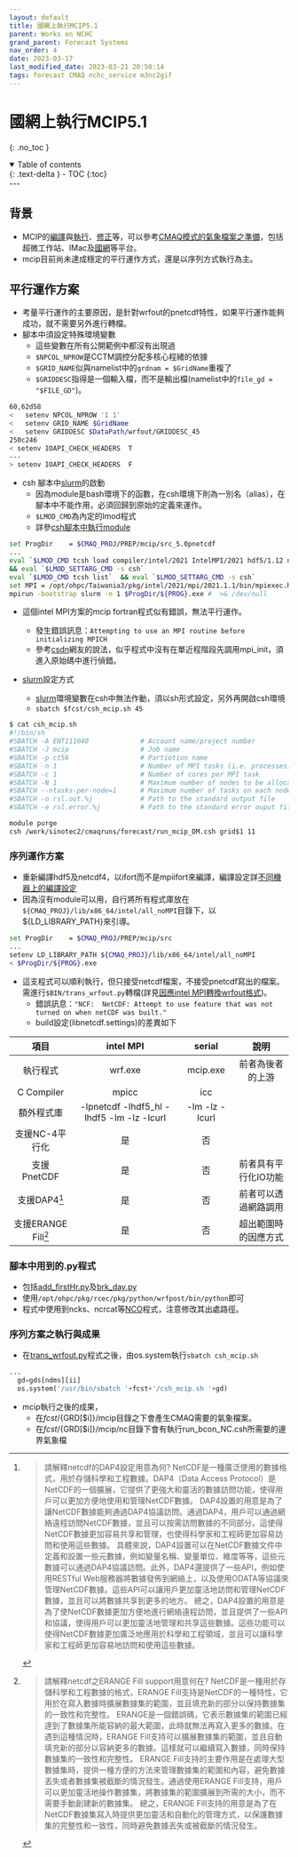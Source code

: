 ```yaml
---
layout: default
title: 國網上執行MCIP5.1
parent: Works on NCHC
grand_parent: Forecast Systems
nav_order: 4
date: 2023-03-17
last_modified_date: 2023-03-21 20:50:14
tags: forecast CMAQ nchc_service m3nc2gif
---
```


# 國網上執行MCIP5.1

{: .no_toc }

<details open markdown="block">
  <summary>
    Table of contents
  </summary>
  {: .text-delta }
- TOC
{:toc}
</details>
---

## 背景

- MCIP的[編譯](../../GridModels/MCIP/1.make_mcip.md)與[執行](../../GridModels/MCIP/3.run_mcipMM_RR_DM.md)、[修正](../../GridModels/MCIP/4.add_firstHr.md)等，可以參考[CMAQ模式的氣象檔案之準備](../../GridModels/MCIP/mcip.md)，包括超微工作站、IMac及[國網][nchc]等平台。
- mcip目前尚未達成穩定的平行運作方式，還是以序列方式執行為主。

## 平行運作方案

- 考量平行運作的主要原因，是針對wrfout的pnetcdf特性，如果平行運作能夠成功，就不需要另外進行轉檔。
- 腳本中須設定特殊環境變數
  - 這些變數在所有公開範例中都沒有出現過
  - `$NPCOL_NPROW`是CCTM調控分配多核心程緒的依據
  - `$GRID_NAME`似與namelist中的`grdnam = $GridName`重複了
  - `$GRIDDESC`指得是一個輸入檔，而不是輸出檔(namelist中的`file_gd = "$FILE_GD"`)。

```bash
60,62d58
<   setenv NPCOL_NPROW '1 1'
<   setenv GRID_NAME $GridName
<   setenv GRIDDESC $DataPath/wrfout/GRIDDESC_45
250c246
< setenv IOAPI_CHECK_HEADERS  T
---
> setenv IOAPI_CHECK_HEADERS  F
```

- csh 腳本中[slurm][slurm]的啟動
  - 因為module是bash環境下的函數，在csh環境下則為一別名（alias），在腳本中不能作用，必須回歸到原始的定義來運作。
  - `$LMOD_CMD`為內定的lmod程式
  - 詳參[csh腳本中執行module][evail]

```bash
set ProgDir    = $CMAQ_PROJ/PREP/mcip/src_5.0pnetcdf
...
eval `$LMOD_CMD tcsh load compiler/intel/2021 IntelMPI/2021 hdf5/1.12 netcdf/4.7.4 pnetcdf/1.12.2`  \
&& eval `$LMOD_SETTARG_CMD -s csh`
eval `$LMOD_CMD tcsh list`  && eval `$LMOD_SETTARG_CMD -s csh`
set MPI = /opt/ohpc/Taiwania3/pkg/intel/2021/mpi/2021.1.1/bin/mpiexec.hydra
mpirun -bootstrap slurm -n 1 $ProgDir/${PROG}.exe #  >& /dev/null
```

- 這個intel MPI方案的mcip fortran程式似有錯誤，無法平行運作。
  - 發生錯誤訊息：`Attempting to use an MPI routine before initializing MPICH`
  - 參考[csdn](https://blog.csdn.net/qq_37837061/article/details/123786328)網友的說法，似乎程式中沒有在單近程階段先調用mpi_init，須進入原始碼中進行偵錯。

- [slurm][slurm]設定方式
  - [slurm][slurm]環境變數在csh中無法作動，須以sh形式設定，另外再開啟csh環境
  - `sbatch $fcst/csh_mcip.sh 45`

```bash
$ cat csh_mcip.sh
#!/bin/sh
#SBATCH -A ENT111040             # Account name/project number
#SBATCH -J mcip                  # Job name
#SBATCH -p ct56                  # Partiotion name
#SBATCH -n 1                     # Number of MPI tasks (i.e. processes)
#SBATCH -c 1                     # Number of cores per MPI task
#SBATCH -N 1                     # Maximum number of nodes to be allocated
#SBATCH --ntasks-per-node=1      # Maximum number of tasks on each node
#SBATCH -o rsl.out.%j            # Path to the standard output file
#SBATCH -e rsl.error.%j          # Path to the standard error ouput file

module purge
csh /work/sinotec2/cmaqruns/forecast/run_mcip_DM.csh grid$1 11
```

### 序列運作方案

- 重新編譯hdf5及netcdf4，以ifort而不是mpiifort來編譯，編譯設定詳[不同機器上的編譯設定](../../GridModels/MCIP/1.make_mcip.md#不同機器上的編譯設定)
- 因為沒有module可以用，自行將所有程式庫放在`${CMAQ_PROJ}/lib/x86_64/intel/all_noMPI`目錄下，以${LD_LIBRARY_PATH}來引導。

```bash
set ProgDir    = $CMAQ_PROJ/PREP/mcip/src
...
setenv LD_LIBRARY_PATH ${CMAQ_PROJ}/lib/x86_64/intel/all_noMPI
< $ProgDir/${PROG}.exe
```

- 這支程式可以順利執行，但只接受netcdf檔案，不接受pnetcdf寫出的檔案。需進行`$BIN/trans_wrfout.py`轉檔(詳見[因應intel MPI轉換wrfout格式][trans])。
  - 錯誤訊息：`"NCF:  NetCDF: Attempt to use feature that was not turned on when netCDF was built."`
  - build設定(libnetcdf.settings)的差異如下

項目|intel MPI|serial|說明
:-:|:-:|:-:|:-:
執行程式|wrf.exe|mcip.exe|前者為後者的上游
C Compiler|mpicc|icc|
額外程式庫|-lpnetcdf -lhdf5_hl -lhdf5 -lm -lz -lcurl|-lm -lz -lcurl|
支援NC-4平行化|是|否|
支援PnetCDF|是|否|前者具有平行化IO功能
支援DAP4[^1]|是|否|前者可以透過網路調用
支援ERANGE Fill[^2]|是|否|超出範圍時的因應方式

### 腳本中用到的.py程式

- 包括[add_firstHr.py](../../GridModels/MCIP/4.add_firstHr.md#all_in_one-version)及[brk_day.py](../../utilities/netCDF/brk_day.md)
- 使用`/opt/ohpc/pkg/rcec/pkg/python/wrfpost/bin/python`即可
- 程式中使用到ncks、ncrcat等[NCO][nco]程式，注意修改其出處路徑。

### 序列方案之執行與成果

- 在[trans_wrfout.py][trans]程式之後，由os.system執行`sbatch csh_mcip.sh`

```python
...
  gd=gds[ndms][ii]
  os.system('/usr/bin/sbatch '+fcst+'/csh_mcip.sh '+gd)
```

- mcip執行之後的成果，
  - 在$fcst/${GRD[$i]}/mcip目錄之下會產生CMAQ需要的氣象檔案。
  - 在$fcst/${GRD[$i]}/mcip/nc目錄下會有執行run_bcon_NC.csh所需要的邊界氣象檔

[^1]: > 請解釋netcdf的DAP4設定用意為何? 
NetCDF是一種廣泛使用的數據格式，用於存儲科學和工程數據。DAP4（Data Access Protocol）是NetCDF的一個擴展，它提供了更強大和靈活的數據訪問功能，使得用戶可以更加方便地使用和管理NetCDF數據。
DAP4設置的用意是為了讓NetCDF數據能夠通過DAP4協議訪問。通過DAP4，用戶可以通過網絡遠程訪問NetCDF數據，並且可以按需訪問數據的不同部分。這使得NetCDF數據更加容易共享和管理，也使得科學家和工程師更加容易訪問和使用這些數據。
具體來說，DAP4設置可以在NetCDF數據文件中定義和設置一些元數據，例如變量名稱、變量單位、維度等等，這些元數據可以通過DAP4協議訪問。此外，DAP4還提供了一些API，例如使用RESTful Web服務器將數據發佈到網絡上，以及使用ODATA等協議來管理NetCDF數據。這些API可以讓用戶更加靈活地訪問和管理NetCDF數據，並且可以將數據共享到更多的地方。
總之，DAP4設置的用意是為了使NetCDF數據更加方便地進行網絡遠程訪問，並且提供了一些API和協議，使得用戶可以更加靈活地管理和共享這些數據。這些功能可以使得NetCDF數據更加廣泛地應用於科學和工程領域，並且可以讓科學家和工程師更加容易地訪問和使用這些數據。

[^2]: > 請解釋netcdf之ERANGE Fill support用意何在?
NetCDF是一種用於存儲科學和工程數據的格式，ERANGE Fill支持是NetCDF的一種特性，它用於在寫入數據時擴展數據集的範圍，並且填充新的部分以保持數據集的一致性和完整性。
ERANGE是一個錯誤碼，它表示數據集的範圍已經達到了數據集所能容納的最大範圍，此時就無法再寫入更多的數據。在遇到這種情況時，ERANGE Fill支持可以擴展數據集的範圍，並且自動填充新的部分以容納更多的數據。這樣就可以繼續寫入數據，同時保持數據集的一致性和完整性。
ERANGE Fill支持的主要作用是在處理大型數據集時，提供一種方便的方法來管理數據集的範圍和內容，避免數據丟失或者數據集被截斷的情況發生。通過使用ERANGE Fill支持，用戶可以更加靈活地操作數據集，將數據集的範圍擴展到所需的大小，而不需要手動創建新的數據集。
總之，ERANGE Fill支持的用意是為了在NetCDF數據集寫入時提供更加靈活和自動化的管理方式，以保護數據集的完整性和一致性，同時避免數據丟失或被截斷的情況發生。

[nchc]: https://iservice.nchc.org.tw/nchc_service/nchc_service_twn3_hpc.php "國研院國網中心台灣杉三號(Taiwania 3)為國內提供開放服務申請的最大CPU高速計算主機(2021年)，擁有900個計算節點。"
[slurm]: ../../GridModels/TWNEPA_RecommCMAQ/module_slurm.md#slurm-commands "slurm-commands"
[evail]: ../TWNEPA_RecommCMAQ/module_slurm.md#csh-中執行module "csh腳本中執行module"
[trans]: ../../wind_models/WRFOUT/2.TransWrfout.md "因應intel MPI轉換wrfout格式"
[nco]: https://github.com/nco/nco "NCO NetCDF Operators@github"
